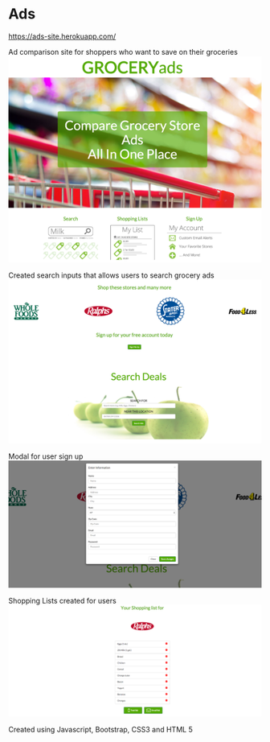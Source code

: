 # Ads

https://ads-site.herokuapp.com/

Ad comparison site for shoppers who want to save on their groceries
![alt tag](https://raw.githubusercontent.com/alvajc/Ads/master/images/screenshots/Ads1.png)

Created search inputs that allows users to search grocery ads
![alt tag](https://raw.githubusercontent.com/alvajc/Ads/master/images/screenshots/Ads2.png)

Modal for user sign up
![alt tag](https://raw.githubusercontent.com/alvajc/Ads/master/images/screenshots/Ads3.png)

Shopping Lists created for users
![alt tag](https://raw.githubusercontent.com/alvajc/Ads/master/images/screenshots/Ads4.png)

Created using Javascript, Bootstrap, CSS3 and HTML 5
